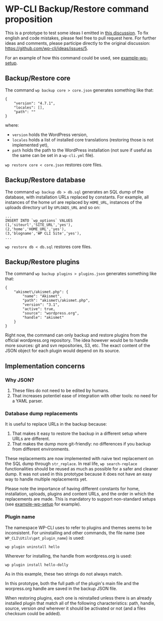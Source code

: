 # WP-CLI Backup/Restore command proposition

This is a prototype to test some ideas I emitted in [this discussion](https://github.com/wp-cli/ideas/issues/5). To fix english and code mistakes, please feel free to pull request here. For further ideas and comments, please participe directly to the original discussion: <https://github.com/wp-cli/ideas/issues/5>.

For an example of how this command could be used, see [example-wp-setup](https://github.com/mbovel/example-wp-setup).

## Backup/Restore core

The command `wp backup core > core.json` generates something like that:

	{
	    "version": "4.7.1",
	    "locales": [],
	    "path": ""
	}

where:

- `version` holds the WordPress version,
- `locales` holds a list of installed core translations (restoring those is not implemented yet),
- `path` holds the path to the WordPress installation (not sure if useful as the same can be set in a `wp-cli.yml` file).

`wp restore core < core.json` restores core files.

## Backup/Restore database

The command `wp backup db > db.sql` generates an SQL dump of the database, with installation URLs replaced by constants. For example, all instances of the home url are replaced by `HOME_URL`, instances of the uploads directory url by `UPLOADS_URL` and so on:

	...
	INSERT INTO `wp_options` VALUES
    (1,'siteurl','SITE_URL','yes'),
    (2,'home','HOME_URL','yes'),
    (3,'blogname','WP CLI Site','yes'),
	...

`wp restore db < db.sql` restores core files.

## Backup/Restore plugins

The command `wp backup plugins > plugins.json` generates something like that:

	{
	    "akismet\/akismet.php": {
	        "name": "Akismet",
	        "path": "akismet\/akismet.php",
	        "version": "3.1",
	        "active": true,
	        "source": "wordpress.org",
	        "handle": "akismet"
	    }
	}

Right now, the command can only backup and restore plugins from the official wordpress.org repository. The idea however would be to handle more sources: git and svn repositories, S3, etc. The exact content of the JSON object for each plugin would depend on its source.

## Implementation concerns

### Why JSON?

1. These files do not need to be edited by humans.
2. That increases potentiel ease of integration with other tools: no need for a YAML parser.

### Database dump replacements

It is useful to replace URLs in the backup because:

1. That makes it easy to restore the backup in a different setup where URLs are different.
2. That makes the dump more git-friendly: no differences if you backup from different environments.

These replacements are now implemented with naive text replacement on the SQL dump through `str_replace`. In real life, `wp search-replace` functionalities should be reused as much as possible for a safer and cleaner dump. It was not used in this prototype because it does not have an easy way to handle multiple replacements yet.

Please note the importance of having different constants for home, installation, uploads, plugins and content URLs, and the order in which the replacements are made. This is mandatory to support non-standard setups (see [example-wp-setup](https://github.com/mbovel/example-wp-setup) for example).

### Plugin name

The namespace WP-CLI uses to refer to plugins and themes seems to be inconsistent. For uninstalling and other commands, the file name (see `WP_CLI\Utils\get_plugin_name`) is used:

	wp plugin uninstall hello

Wherever for installing, the handle from wordpress.org is used:

	wp plugin install hello-dolly

As in this example, these two strings do not always match.

In this prototype, both the full path of the plugin's main file and the worpress.org handle are saved in the backup JSON file.

When restoring plugins, each one is reinstalled unless there is an already installed plugin that match all of the following characteristics: path, handle, source, version *and* wherever it should be activated or not (and a files checksum could be added).
